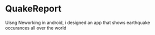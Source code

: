 # QuakeReport
Uisng Neworking in android, i designed an app that shows earthquake occurances all over the world
